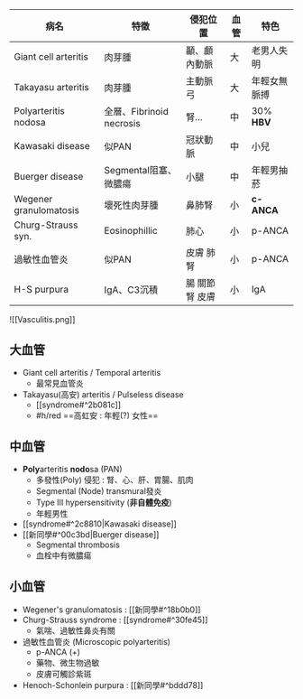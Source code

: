 | 病名                     | 特徵                    | 侵犯位置      | 血管  | 特色          |
| ---------------------- | --------------------- | --------- | --- | ----------- |
| Giant cell arteritis   | 肉芽腫                   | 顳、顱內動脈    | 大   | 老男人失明       |
| Takayasu arteritis     | 肉芽腫                   | 主動脈弓      | 大   | 年輕女無脈搏      |
| Polyarteritis nodosa   | 全層、Fibrinoid necrosis | 腎…        | 中   | 30% **HBV** |
| Kawasaki disease       | 似PAN                  | 冠狀動脈      | 中   | 小兒          |
| Buerger disease        | Segmental阻塞、微膿瘍       | 小腿        | 中   | 年輕男抽菸       |
| Wegener granulomatosis | 壞死性肉芽腫                | 鼻肺腎       | 小   | **c-ANCA**  |
| Churg-Strauss syn.     | Eosinophillic         | 肺心        | 小   | p-ANCA      |
| 過敏性血管炎                 | 似PAN                  | 皮膚 肺 腎    | 小   | p-ANCA      |
| H-S purpura            | IgA、C3沉積              | 腸 關節 腎 皮膚 | 小   | IgA         |
![[Vasculitis.png]]
## 大血管
- Giant cell arteritis / Temporal arteritis
	- 最常見血管炎
- Takayasu(高安) arteritis / Pulseless disease
	- [[syndrome#^2b081c]]
	- #h/red ==高虹安 : 年輕(?) 女性==
## 中血管
- **Poly**arteritis **nodo**sa (PAN)
	- 多發性(Poly) 侵犯 : 腎、心、肝、胃腸、肌肉
	- Segmental (Node) transmural發炎
	- Type III hypersensitivity (**非自體免疫**)
	- 年輕男性
-  [[syndrome#^2c8810|Kawasaki disease]]
-  [[新同學#^00c3bd|Buerger disease]]
	- Segmental thrombosis
	- 血栓中有微膿瘍
## 小血管
- Wegener's granulomatosis : [[新同學#^18b0b0]]
- Churg-Strauss syndrome : [[syndrome#^30fe45]]
	- 氣喘、過敏性鼻炎有關
- 過敏性血管炎 (Microscopic polyarteritis)
	- p-ANCA (+)
	- 藥物、微生物過敏
	- 皮膚可觸診紫斑
- Henoch-Schonlein purpura : [[新同學#^bddd78]]